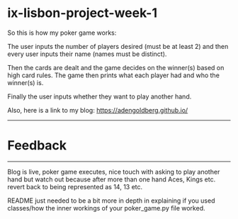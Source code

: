 # ix-lisbon-project-week-1

So this is how my poker game works:

The user inputs the number of players desired (must be at least 2) and then every user inputs their name (names must be distinct).

Then the cards are dealt and the game decides on the winner(s) based on high card rules. The game then prints what each player had and who the winner(s) is. 

Finally the user inputs whether they want to play another hand.

Also, here is a link to my blog:
https://adengoldberg.github.io/

------------------------------------------------------------------------------------------------
# Feedback
------------------------------------------------------------------------------------------------

Blog is live, poker game executes, nice touch with asking to play another hand but watch out because after more than one hand Aces, Kings etc. revert back to being represented as 14, 13 etc.

README just needed to be a bit more in depth in explaining if you used classes/how the inner workings of your poker_game.py file worked.
